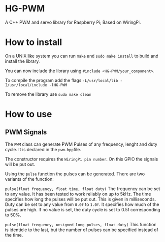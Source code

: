 # HG-PWM
A C++ PWM and servo library for Raspberry Pi; Based on WiringPi.


# How to install
On a UNIX like system you can run `make` and `sudo make install` to build and install the library.

You can now include the library using `#include <HG-PWM/your_component>`.

To compile the program add the flags `-L/usr/local/lib -I/usr/local/include -lHG-PWM`

To remove the library use `sudo make clean`


# How to use

## PWM Signals
The `PWM` class can generate PWM Pulses of any frequency, lenght and duty cycle. It is declared in the `pwm.hpp`file.

The constructor requires the `WiringPi pin number`. On this GPIO the signals will be put out.

Using the `pulse` function the pulses can be generated. There are two variants of the function:

`pulse(float frequency, float time, float duty)` 
The frequency can be set to any value. It has been tested to work reliably on up to 5kHz.
The time specifies how long the pulses will be put out. This is given in milliseconds.
Duty can be set to any value from `0.0f` to `1.0f`. It specifies how much of the pulses are high. If no value is set, the duty cycle is set to 0.5f corresponding to 50%.

`pulse(float frequency, unsigned long pulses, float duty)` 
This function is identicle to the last, but the number of pulses can be specified instead of the time.

